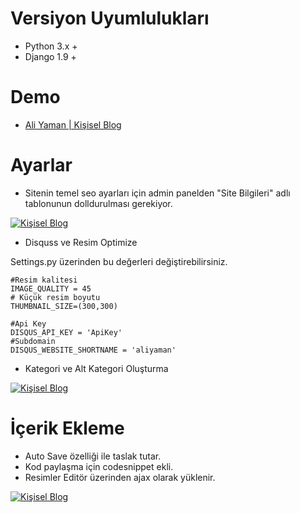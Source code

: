 # Versiyon Uyumlulukları

* Python 3.x +
* Django 1.9 +

# Demo

* <a href="http://aliyaman.org">Ali Yaman | Kişisel Blog</a>

# Ayarlar

* Sitenin temel seo ayarları için admin panelden "Site Bilgileri" adlı tablonunun
dolldurulması gerekiyor.


<a href="http://aliyaman.org"><img src="http://image.prntscr.com/image/9ed685925ed44f9db17250c4bca27390.png" alt="Kişisel Blog"></a>


* Disquss ve Resim Optimize

Settings.py üzerinden bu değerleri değiştirebilirsiniz.

    #Resim kalitesi
    IMAGE_QUALITY = 45
    # Küçük resim boyutu
    THUMBNAIL_SIZE=(300,300)
    
    #Api Key
    DISQUS_API_KEY = 'ApiKey'
    #Subdomain
    DISQUS_WEBSITE_SHORTNAME = 'aliyaman'
    

* Kategori ve Alt Kategori Oluşturma

<a href="http://aliyaman.org"><img src="http://image.prntscr.com/image/3c7209b1e03744a494416dde07a4be43.png" alt="Kişisel Blog"></a>

# İçerik Ekleme

* Auto Save özelliği ile taslak tutar.
* Kod paylaşma için codesnippet ekli.
* Resimler Editör üzerinden ajax olarak yüklenir.

<a href="http://aliyaman.org"><img src="http://image.prntscr.com/image/020e3d7c53ed4a90870a3c08a23fbbfd.png" alt="Kişisel Blog"></a>
